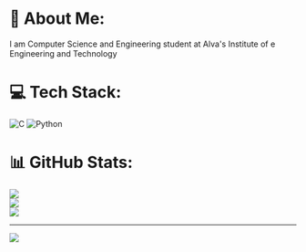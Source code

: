 # 💫 About Me:
I am Computer Science and Engineering student at Alva's Institute of e<br>Engineering and Technology 


# 💻 Tech Stack:
![C](https://img.shields.io/badge/c-%2300599C.svg?style=flat&logo=c&logoColor=white) ![Python](https://img.shields.io/badge/python-3670A0?style=flat&logo=python&logoColor=ffdd54)
# 📊 GitHub Stats:
![](https://github-readme-stats.vercel.app/api?username=Tejashwini-Kankanawadi&theme=vue-dark&hide_border=false&include_all_commits=true&count_private=true)<br/>
![](https://github-readme-streak-stats.herokuapp.com/?user=Tejashwini-Kankanawadi&theme=vue-dark&hide_border=false)<br/>
![](https://github-readme-stats.vercel.app/api/top-langs/?username=Tejashwini-Kankanawadi&theme=vue-dark&hide_border=false&include_all_commits=true&count_private=true&layout=compact)

---
[![](https://visitcount.itsvg.in/api?id=Tejashwini-Kankanawadi&icon=1&color=3)](https://visitcount.itsvg.in)

<!-- Proudly created with GPRM ( https://gprm.itsvg.in ) -->
